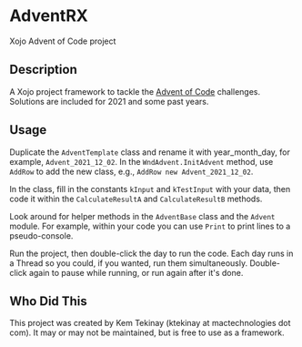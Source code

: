 # AdventRX
Xojo Advent of Code project

## Description

A Xojo project framework to tackle the [Advent of Code](https://adventofcode.com) challenges. Solutions are included for 2021 and some past years.

## Usage

Duplicate the `AdventTemplate` class and rename it with year_month_day, for example, `Advent_2021_12_02`. In the `WndAdvent.InitAdvent` method, use `AddRow` to add the new class, e.g., `AddRow new Advent_2021_12_02`.

In the class, fill in the constants `kInput` and `kTestInput` with your data, then code it within the `CalculateResultA` and `CalculateResultB` methods.

Look around for helper methods in the `AdventBase` class and the `Advent` module. For example, within your code you can use `Print` to print lines to a pseudo-console.

Run the project, then double-click the day to run the code. Each day runs in a Thread so you could, if you wanted, run them simultaneously. Double-click again to pause while running, or run again after it's done.

## Who Did This

This project was created by Kem Tekinay (ktekinay at mactechnologies dot com). It may or may not be maintained, but is free to use as a framework.
